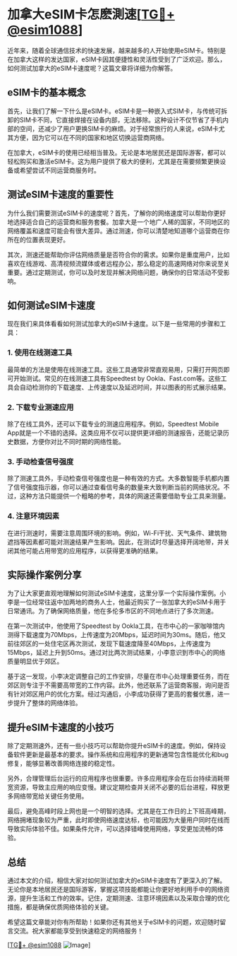 # 加拿大eSIM卡怎麽測速[[TG💪+ @esim1088](https://t.me/s/esim1088)]

近年来，随着全球通信技术的快速发展，越来越多的人开始使用eSIM卡。特别是在加拿大这样的发达国家，eSIM卡因其便捷性和灵活性受到了广泛欢迎。那么，如何测试加拿大的eSIM卡速度呢？这篇文章将详细为你解答。

## eSIM卡的基本概念

首先，让我们了解一下什么是eSIM卡。eSIM卡是一种嵌入式SIM卡，与传统可拆卸的SIM卡不同，它直接焊接在设备内部，无法移除。这种设计不仅节省了手机内部的空间，还减少了用户更换SIM卡的麻烦。对于经常旅行的人来说，eSIM卡尤其方便，因为它可以在不同的国家和地区切换运营商网络。

在加拿大，eSIM卡的使用已经相当普及。无论是本地居民还是国际游客，都可以轻松购买和激活eSIM卡。这为用户提供了极大的便利，尤其是在需要频繁更换设备或希望尝试不同运营商服务时。

## 测试eSIM卡速度的重要性

为什么我们需要测试eSIM卡的速度呢？首先，了解你的网络速度可以帮助你更好地选择适合自己的运营商和服务套餐。加拿大是一个地广人稀的国家，不同地区的网络覆盖和速度可能会有很大差异。通过测速，你可以清楚地知道哪个运营商在你所在的位置表现更好。

其次，测速还能帮助你评估网络质量是否符合你的需求。如果你是重度用户，比如喜欢在线游戏、高清视频流媒体或者远程办公，那么稳定的高速网络对你来说至关重要。通过定期测试，你可以及时发现并解决网络问题，确保你的日常活动不受影响。

## 如何测试eSIM卡速度

现在我们来具体看看如何测试加拿大的eSIM卡速度。以下是一些常用的步骤和工具：

### 1. 使用在线测速工具

最简单的方法是使用在线测速工具。这些工具通常非常直观易用，只需打开网页即可开始测试。常见的在线测速工具有Speedtest by Ookla、Fast.com等。这些工具会自动检测你的下载速度、上传速度以及延迟时间，并以图表的形式展示结果。

### 2. 下载专业测速应用

除了在线工具外，还可以下载专业的测速应用程序。例如，Speedtest Mobile App就是一个不错的选择。这类应用不仅可以提供更详细的测速报告，还能记录历史数据，方便你对比不同时期的网络性能。

### 3. 手动检查信号强度

除了测速工具外，手动检查信号强度也是一种有效的方式。大多数智能手机都内置了信号强度指示器，你可以通过查看信号条的数量来大致判断当前的网络状况。不过，这种方法只能提供一个粗略的参考，具体的网速还需要借助专业工具来测量。

### 4. 注意环境因素

在进行测速时，需要注意周围环境的影响。例如，Wi-Fi干扰、天气条件、建筑物遮挡等因素都可能对测速结果产生影响。因此，在测试时尽量选择开阔地带，并关闭其他可能占用带宽的应用程序，以获得更准确的结果。

## 实际操作案例分享

为了让大家更直观地理解如何测试eSIM卡速度，这里分享一个实际操作案例。小李是一位经常往返中加两地的商务人士，他最近购买了一张加拿大的eSIM卡用于日常通讯。为了确保网络质量，他在多伦多市区的不同地点进行了多次测速。

在第一次测试中，他使用了Speedtest by Ookla工具，在市中心的一家咖啡馆内测得下载速度为70Mbps，上传速度为20Mbps，延迟时间为30ms。随后，他又前往郊区的一处住宅区再次测试，发现下载速度降至40Mbps，上传速度为15Mbps，延迟上升到50ms。通过对比两次测试结果，小李意识到市中心的网络质量明显优于郊区。

基于这一发现，小李决定调整自己的工作安排，尽量在市中心处理重要任务，而在郊区则专注于不需要高带宽的工作内容。此外，他还联系了运营商客服，询问是否有针对郊区用户的优化方案。经过沟通后，小李成功获得了更高的套餐优惠，进一步提升了整体的网络体验。

## 提升eSIM卡速度的小技巧

除了定期测速外，还有一些小技巧可以帮助你提升eSIM卡的速度。例如，保持设备软件更新是最基本的要求。操作系统和应用程序的更新通常包含性能优化和bug修复，能够显著改善网络连接的稳定性。

另外，合理管理后台运行的应用程序也很重要。许多应用程序会在后台持续消耗带宽资源，导致主应用的响应变慢。建议定期检查并关闭不必要的后台进程，释放更多网络带宽给关键任务使用。

最后，避免高峰时段上网也是一个明智的选择。尤其是在工作日的上下班高峰期，网络拥堵现象较为严重，此时即使网络速度达标，也可能因为大量用户同时在线而导致实际体验不佳。如果条件允许，可以选择错峰使用网络，享受更加流畅的体验。

## 总结

通过本文的介绍，相信大家对如何测试加拿大的eSIM卡速度有了更深入的了解。无论你是本地居民还是国际游客，掌握这项技能都能让你更好地利用手中的网络资源，提升生活和工作的效率。记住，定期测速、注意环境因素以及采取合理的优化措施，都是确保优质网络体验的关键。

希望这篇文章能对你有所帮助！如果你还有其他关于eSIM卡的问题，欢迎随时留言交流。祝大家都能享受到快速稳定的网络服务！

[[TG💪+ @esim1088](https://t.me/s/esim1088) ![Image](https://i.postimg.cc/4NQfJmqS/Snipaste-2025-05-13-00-14-12.png)]